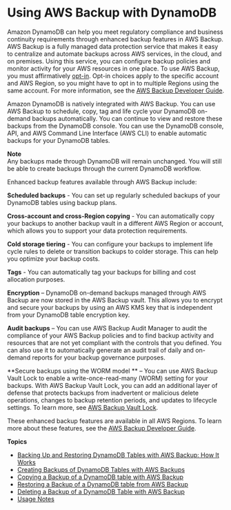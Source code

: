 # Using AWS Backup with DynamoDB<a name="backuprestore_HowItWorksAWS"></a>

Amazon DynamoDB can help you meet regulatory compliance and business continuity requirements through enhanced backup features in AWS Backup\. AWS Backup is a fully managed data protection service that makes it easy to centralize and automate backups across AWS services, in the cloud, and on premises\. Using this service, you can configure backup policies and monitor activity for your AWS resources in one place\. To use AWS Backup, you must affirmatively [opt\-in](https://docs.aws.amazon.com/aws-backup/latest/devguide/service-opt-in.html)\. Opt\-in choices apply to the specific account and AWS Region, so you might have to opt in to multiple Regions using the same account\. For more information, see the [AWS Backup Developer Guide](https://docs.aws.amazon.com/aws-backup/latest/devguide/whatisbackup.html)\. 

Amazon DynamoDB is natively integrated with AWS Backup\. You can use AWS Backup to schedule, copy, tag and life cycle your DynamoDB on\-demand backups automatically\. You can continue to view and restore these backups from the DynamoDB console\. You can use the DynamoDB console, API, and AWS Command Line Interface \(AWS CLI\) to enable automatic backups for your DynamoDB tables\.

**Note**  
Any backups made through DynamoDB will remain unchanged\. You will still be able to create backups through the current DynamoDB workflow\.

Enhanced backup features available through AWS Backup include:

**Scheduled backups** \- You can set up regularly scheduled backups of your DynamoDB tables using backup plans\.

**Cross\-account and cross\-Region copying** \- You can automatically copy your backups to another backup vault in a different AWS Region or account, which allows you to support your data protection requirements\.

**Cold storage tiering** \- You can configure your backups to implement life cycle rules to delete or transition backups to colder storage\. This can help you optimize your backup costs\.

**Tags** \- You can automatically tag your backups for billing and cost allocation purposes\.

**Encryption** – DynamoDB on\-demand backups managed through AWS Backup are now stored in the AWS Backup vault\. This allows you to encrypt and secure your backups by using an AWS KMS key that is independent from your DynamoDB table encryption key\.

**Audit backups** – You can use AWS Backup Audit Manager to audit the compliance of your AWS Backup policies and to find backup activity and resources that are not yet compliant with the controls that you defined\. You can also use it to automatically generate an audit trail of daily and on\-demand reports for your backup governance purposes\. 

**Secure backups using the WORM model ** – You can use AWS Backup Vault Lock to enable a write\-once\-read\-many \(WORM\) setting for your backups\. With AWS Backup Vault Lock, you can add an additional layer of defense that protects backups from inadvertent or malicious delete operations, changes to backup retention periods, and updates to lifecycle settings\. To learn more, see [AWS Backup Vault Lock](https://docs.aws.amazon.com/aws-backup/latest/devguide/vault-lock.html)\.

These enhanced backup features are available in all AWS Regions\. To learn more about these features, see the [AWS Backup Developer Guide](https://docs.aws.amazon.com/aws-backup/latest/devguide/whatisbackup.html)\.

**Topics**
+ [Backing Up and Restoring DynamoDB Tables with AWS Backup: How It Works](GettingStartedBackupsAWS.md)
+ [Creating Backups of DynamoDB Tables with AWS Backups](CreateBackupAWS.md)
+ [Copying a Backup of a DynamoDB table with AWS Backup](CrossRegionAccountCopyAWS.md)
+ [Restoring a Backup of a DynamoDB table from AWS Backup](Restore.TutorialAWS.md)
+ [Deleting a Backup of a DynamoDB Table with AWS Backup](Delete.TutorialAWS.md)
+ [Usage Notes](UsageNotesAWS.md)